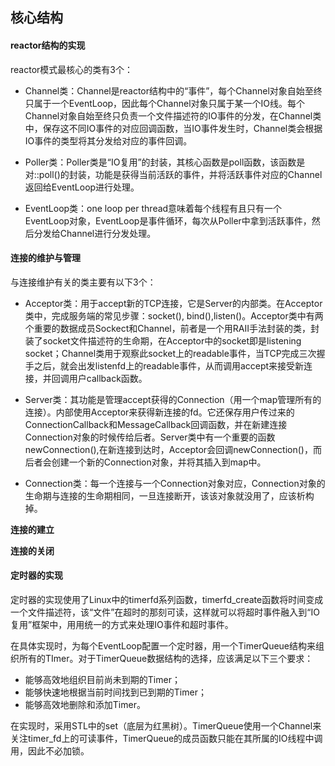 核心结构
---
#### reactor结构的实现
reactor模式最核心的类有3个：

- Channel类：Channel是reactor结构中的“事件”，每个Channel对象自始至终只属于一个EventLoop，因此每个Channel对象只属于某一个IO线。每个Channel对象自始至终只负责一个文件描述符的IO事件的分发，在Channel类中，保存这不同IO事件的对应回调函数，当IO事件发生时，Channel类会根据IO事件的类型将其分发给对应的事件回调。

- Poller类：Poller类是“IO复用”的封装，其核心函数是poll函数，该函数是对::poll()的封装，功能是获得当前活跃的事件，并将活跃事件对应的Channel返回给EventLoop进行处理。

- EventLoop类：one loop per thread意味着每个线程有且只有一个EventLoop对象，EventLoop是事件循环，每次从Poller中拿到活跃事件，然后分发给Channel进行分发处理。

#### 连接的维护与管理
与连接维护有关的类主要有以下3个：

- Acceptor类：用于accept新的TCP连接，它是Server的内部类。在Acceptor类中，完成服务端的常见步骤：socket(), bind(),listen()。Acceptor类中有两个重要的数据成员Sockect和Channel，前者是一个用RAII手法封装的类，封装了socket文件描述符的生命期，在Acceptor中的socket即是listening socket；Channel类用于观察此socket上的readable事件，当TCP完成三次握手之后，就会出发listenfd上的readable事件，从而调用accept来接受新连接，并回调用户callback函数。

- Server类：其功能是管理accept获得的Connection（用一个map管理所有的连接）。内部使用Acceptor来获得新连接的fd。它还保存用户传过来的ConnectionCallback和MessageCallback回调函数，并在新建连接Connection对象的时候传给后者。Server类中有一个重要的函数newConnection(),在新连接到达时，Acceptor会回调newConnection()，而后者会创建一个新的Connection对象，并将其插入到map中。

- Connection类：每一个连接与一个Connection对象对应，Connection对象的生命期与连接的生命期相同，一旦连接断开，该该对象就没用了，应该析构掉。

**连接的建立**

**连接的关闭**

#### 定时器的实现
定时器的实现使用了Linux中的timerfd系列函数，timerfd_create函数将时间变成一个文件描述符，该“文件”在超时的那刻可读，这样就可以将超时事件融入到“IO复用”框架中，用用统一的方式来处理IO事件和超时事件。

在具体实现时，为每个EventLoop配置一个定时器，用一个TimerQueue结构来组织所有的TImer。对于TimerQueue数据结构的选择，应该满足以下三个要求：

- 能够高效地组织目前尚未到期的Timer；
- 能够快速地根据当前时间找到已到期的Timer；
- 能够高效地删除和添加Timer。

在实现时，采用STL中的set（底层为红黑树）。TimerQueue使用一个Channel来关注timer_fd上的可读事件，TimerQueue的成员函数只能在其所属的IO线程中调用，因此不必加锁。
